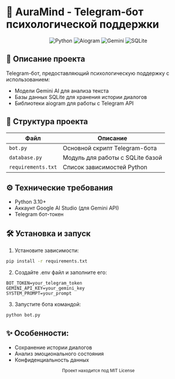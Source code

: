 # 🧠 AuraMind - Telegram-бот психологической поддержки

<div align="center">
  <img src="https://img.shields.io/badge/Python-3.10+-3776AB?logo=python&logoColor=white" alt="Python">
  <img src="https://img.shields.io/badge/Aiogram-3.0-2CA5E0?logo=telegram&logoColor=white" alt="Aiogram">
  <img src="https://img.shields.io/badge/Gemini-API-FF6D01?logo=google&logoColor=white" alt="Gemini">
  <img src="https://img.shields.io/badge/SQLite-3-003B57?logo=sqlite&logoColor=white" alt="SQLite">
</div>

## 📝 Описание проекта

Telegram-бот, предоставляющий психологическую поддержку с использованием:
- Модели Gemini AI для анализа текста
- Базы данных SQLite для хранения истории диалогов
- Библиотеки aiogram для работы с Telegram API


## 📂 Структура проекта

| Файл               | Описание                          |
|--------------------|-----------------------------------|
| `bot.py`           | Основной скрипт Telegram-бота     |
| `database.py`      | Модуль для работы с SQLite базой  |
| `requirements.txt` | Список зависимостей Python        |

## ⚙️ Технические требования

- Python 3.10+
- Аккаунт Google AI Studio (для Gemini API)
- Telegram бот-токен

## 🛠 Установка и запуск

1. Установите зависимости:
```bash
pip install -r requirements.txt
```

2. Создайте .env файл и заполните его:
```
BOT_TOKEN=your_telegram_token
GEMINI_API_KEY=your_gemini_key
SYSTEM_PROMPT=your_prompt
```

3. Запустите бота командой:
```bash
python bot.py
```

## ✨ Особенности:

- Сохранение истории диалогов
- Анализ эмоционального состояния
- Конфиденциальность данных

<div align="center"> <sub>Проект находится под MIT License</div>
